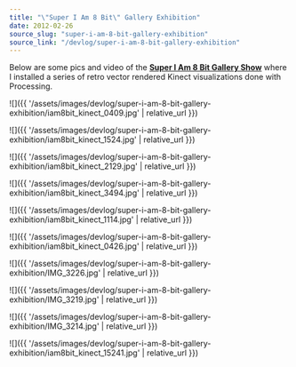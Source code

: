 ```yaml
---
title: "\"Super I Am 8 Bit\" Gallery Exhibition"
date: 2012-02-26
source_slug: "super-i-am-8-bit-gallery-exhibition"
source_link: "/devlog/super-i-am-8-bit-gallery-exhibition"
---
```


Below are some pics and video of the **[Super I Am 8 Bit Gallery Show](http://www.joystiq.com/2011/08/03/super-iam8bit-exhibition-and-book-debut-august-11/)** where I installed a series of retro vector rendered Kinect visualizations done with Processing.

![]({{ '/assets/images/devlog/super-i-am-8-bit-gallery-exhibition/iam8bit_kinect_0409.jpg' | relative_url }})

![]({{ '/assets/images/devlog/super-i-am-8-bit-gallery-exhibition/iam8bit_kinect_1524.jpg' | relative_url }})

![]({{ '/assets/images/devlog/super-i-am-8-bit-gallery-exhibition/iam8bit_kinect_2129.jpg' | relative_url }})

![]({{ '/assets/images/devlog/super-i-am-8-bit-gallery-exhibition/iam8bit_kinect_3494.jpg' | relative_url }})

![]({{ '/assets/images/devlog/super-i-am-8-bit-gallery-exhibition/iam8bit_kinect_1114.jpg' | relative_url }})

![]({{ '/assets/images/devlog/super-i-am-8-bit-gallery-exhibition/iam8bit_kinect_0426.jpg' | relative_url }})

![]({{ '/assets/images/devlog/super-i-am-8-bit-gallery-exhibition/IMG_3226.jpg' | relative_url }})

![]({{ '/assets/images/devlog/super-i-am-8-bit-gallery-exhibition/IMG_3219.jpg' | relative_url }})

![]({{ '/assets/images/devlog/super-i-am-8-bit-gallery-exhibition/IMG_3214.jpg' | relative_url }})

![]({{ '/assets/images/devlog/super-i-am-8-bit-gallery-exhibition/iam8bit_kinect_15241.jpg' | relative_url }})
